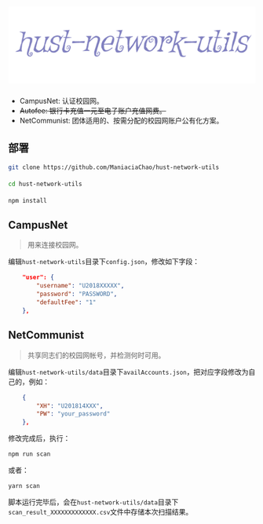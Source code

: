 # ![hust-network-utils](logo.png)

-   CampusNet: 认证校园网。
-   <del>Autofee: 银行卡充值一元至电子账户充值网费。</del>
-   NetCommunist: 团体适用的、按需分配的校园网账户公有化方案。

## 部署


```bash
git clone https://github.com/ManiaciaChao/hust-network-utils

cd hust-network-utils

npm install
```

## CampusNet

> 用来连接校园网。

编辑`hust-network-utils`目录下`config.json`，修改如下字段：

```json
    "user": {
        "username": "U2018XXXXX",
        "password": "PASSWORD",
        "defaultFee": "1"
    },
```

## NetCommunist

> 共享同志们的校园网帐号，并检测何时可用。

编辑`hust-network-utils/data`目录下`availAccounts.json`，把对应字段修改为自己的，例如：

```json
    {
        "XH": "U201814XXX",
        "PW": "your_password"
    },
```

修改完成后，执行：

```bash
npm run scan
```

或者：

```bash
yarn scan
```

脚本运行完毕后，会在`hust-network-utils/data`目录下`scan_result_XXXXXXXXXXXXX.csv`文件中存储本次扫描结果。